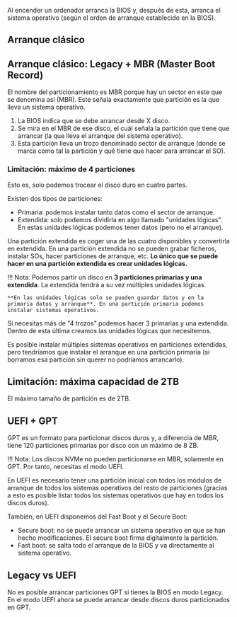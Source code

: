 Al encender un ordenador arranca la BIOS y, después de esta, arranca el sistema operativo (según el orden de arranque establecido en la BIOS).

## Arranque clásico
## Arranque clásico: Legacy + MBR (Master Boot Record)
El nombre del particionamiento es MBR porque hay un sector en este que se denomina así (MBR). Este señala exactamente que partición es la que lleva un sistema operativo.

1. La BIOS indica que se debe arrancar desde X disco.
2. Se mira en el MBR de ese disco, el cuál señala la partición que tiene que arrancar (la que lleva el arranque del sistema operativo).
3. Esta partición lleva un trozo denominado sector de arranque (donde se marca como tal la partición y qué tiene que hacer para arrancar el SO).

### Limitación: máximo de 4 particiones
Esto es, solo podemos trocear el disco duro en cuatro partes.

Existen dos tipos de particiones:
- Primaria: podemos instalar tanto datos como el sector de arranque.
- Extendida: solo podemos dividirla en algo llamado "unidades lógicas". En estas unidades lógicas podemos tener datos (pero no el arranque).

Una partición extendida es coger una de las cuatro disponibles y convertirla en extendida. En una partición extendida no se pueden grabar ficheros, instalar SOs, hacer particiones de arranque, etc. **Lo único que se puede hacer en una partición extendida es crear unidades lógicas.**

!!! Nota:
    Podemos partir un disco en **3 particiones primarias y una extendida**. La extendida tendrá a su vez múltiples unidades lógicas.

    **En las unidades lógicas solo se pueden guardar datos y en la primaria datos y arranque**. En una partición primaria podemos instalar sistemas operativos.

Si necesitas más de "4 trozos" podemos hacer 3 primarias y una extendida. Dentro de esta última creamos las unidades lógicas que necesitemos.

Es posible instalar múltiples sistemas operativos en particiones extendidas, pero tendríamos que instalar el arranque en una partición primaria (si borramos esa partición sin querer no podríamos arrancarlo).

## Limitación: máxima capacidad de 2TB
El máximo tamaño de partición es de 2TB.

## UEFI + GPT
GPT es un formato para particionar discos duros y, a diferencia de MBR, tiene 120 particiones primarias por disco con un máximo de 8 ZB.

!!! Nota:
    Los discos NVMe no pueden particionarse en MBR, solamente en GPT. Por tanto, necesitas el modo UEFI.

En UEFI es necesario tener una partición inicial con todos los módulos de arranque de todos los sistemas operativos del resto de particiones (gracias a esto es posible listar todos los sistemas operativos que hay en todos los discos duros).

También, en UEFI disponemos del Fast Boot y el Secure Boot:
- Secure boot: no se puede arrancar un sistema operativo en que se han hecho modificaciones. El secure boot firma digitalmente la partición.
- Fast boot: se salta todo el arranque de la BIOS y va directamente al sistema operativo.


## Legacy vs UEFI
No es posible arrancar particiones GPT si tienes la BIOS en modo Legacy. En el modo UEFI ahora se puede arrancar desde discos duros particionados en GPT.
